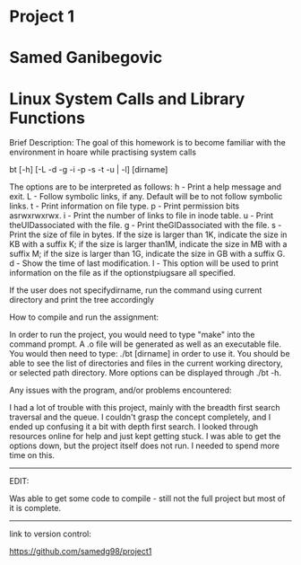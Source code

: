 # Project 1

# Samed Ganibegovic

# Linux System Calls and Library Functions

Brief Description:
The goal of this homework is to become familiar with the environment in hoare while practising system calls

bt [-h] [-L -d -g -i -p -s -t -u | -l] [dirname]

The options are to be interpreted as follows:
h - Print a help message and exit.
L - Follow symbolic links, if any. Default will be to not follow symbolic links.
t - Print information on file type.
p - Print permission bits asrwxrwxrwx.
i - Print the number of links to file in inode table.
u - Print theUIDassociated with the file.
g - Print theGIDassociated with the file.
s - Print the size of file in bytes.  If the size is larger than 1K, indicate the size in KB with a suffix K; if the size is larger than1M, indicate the size in MB with a suffix M; if the size is larger than 1G, indicate the size in GB with a suffix G.
d - Show the time of last modification.
l - This option will be used to print information on the file as if the optionstpiugsare all specified.

If the user does not specifydirname, run the command using current directory and print the tree accordingly

How to compile and run the assignment:

In order to run the project, you would need to type "make" into the command prompt.
A .o file will be generated as well as an executable file.
You would then need to type: ./bt [dirname] in order to use it.
You should be able to see the list of directories and files in the current working directory, or selected path directory.
More options can be displayed through ./bt -h.

Any issues with the program, and/or problems encountered:

I had a lot of trouble with this project, mainly with the breadth first search traversal and the queue.
I couldn't grasp the concept completely, and I ended up confusing it a bit with depth first search.
I looked through resources online for help and just kept getting stuck.
I was able to get the options down, but the project itself does not run.
I needed to spend more time on this.


********

EDIT: 

Was able to get some code to compile - still not the full project but most of it is complete.

********



link to version control:

https://github.com/samedg98/project1
